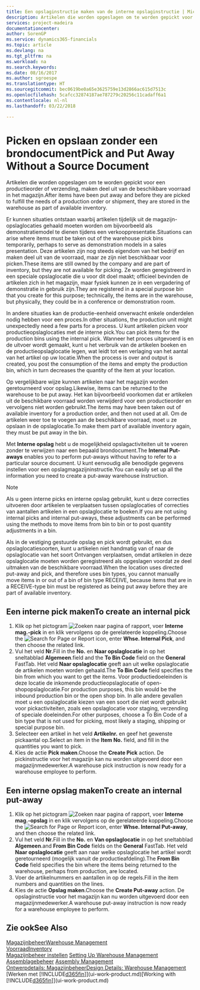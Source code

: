 ```yaml
---
title: Een opslaginstructie maken van de interne opslaginstructie | Microsoft Docs
description: Artikelen die worden opgeslagen om te worden gepickt voor een productieorder of verzending, maken deel uit van de beschikbare voorraad in het magazijn.
services: project-madeira
documentationcenter: 
author: SorenGP
ms.service: dynamics365-financials
ms.topic: article
ms.devlang: na
ms.tgt_pltfrm: na
ms.workload: na
ms.search.keywords: 
ms.date: 08/16/2017
ms.author: sgroespe
ms.translationtype: HT
ms.sourcegitcommit: bec0619be0a65e3625759e13d2866ac615d7513c
ms.openlocfilehash: 5cafcc32874187ae787279c20256c11cadaff6a1
ms.contentlocale: nl-nl
ms.lasthandoff: 03/22/2018

---
```

# <a name="pick-and-put-away-without-a-source-document"></a><span data-ttu-id="dd6c2-103">Picken en opslaan zonder een brondocument</span><span class="sxs-lookup"><span data-stu-id="dd6c2-103">Pick and Put Away Without a Source Document</span></span>
<span data-ttu-id="dd6c2-104">Artikelen die worden opgeslagen om te worden gepickt voor een productieorder of verzending, maken deel uit van de beschikbare voorraad in het magazijn.</span><span class="sxs-lookup"><span data-stu-id="dd6c2-104">After items have been put away and before they are picked to fulfill the needs of a production order or shipment, they are stored in the warehouse as part of available inventory.</span></span>  

<span data-ttu-id="dd6c2-105">Er kunnen situaties ontstaan waarbij artikelen tijdelijk uit de magazijn-opslaglocaties gehaald moeten worden om bijvoorbeeld als demonstratiemodel te dienen tijdens een verkooppresentatie.</span><span class="sxs-lookup"><span data-stu-id="dd6c2-105">Situations can arise where items must be taken out of the warehouse pick bins temporarily, perhaps to serve as demonstration models in a sales presentation.</span></span> <span data-ttu-id="dd6c2-106">Deze artikelen zijn nog steeds eigendom van het bedrijf en maken deel uit van de voorraad, maar ze zijn niet beschikbaar voor picken.</span><span class="sxs-lookup"><span data-stu-id="dd6c2-106">These items are still owned by the company and are part of inventory, but they are not available for picking.</span></span> <span data-ttu-id="dd6c2-107">Ze worden geregistreerd in een speciale opslaglocatie die u voor dit doel maakt; officieel bevinden de artikelen zich in het magazijn, maar fysiek kunnen ze in een vergadering of demonstratie in gebruik zijn.</span><span class="sxs-lookup"><span data-stu-id="dd6c2-107">They are registered in a special purpose bin that you create for this purpose; technically, the items are in the warehouse, but physically, they could be in a conference or demonstration room.</span></span>  

<span data-ttu-id="dd6c2-108">In andere situaties kan de productie-eenheid onverwacht enkele onderdelen nodig hebben voor een proces.</span><span class="sxs-lookup"><span data-stu-id="dd6c2-108">In other situations, the production unit might unexpectedly need a few parts for a process.</span></span> <span data-ttu-id="dd6c2-109">U kunt artikelen picken voor productieopslaglocaties met de interne pick.</span><span class="sxs-lookup"><span data-stu-id="dd6c2-109">You can pick items for the production bins using the internal pick.</span></span> <span data-ttu-id="dd6c2-110">Wanneer het proces uitgevoerd is en de uitvoer wordt gemaakt, kunt u het verbruik van de artikelen boeken en de productieopslaglocatie legen, wat leidt tot een verlaging van het aantal van het artikel op uw locatie.</span><span class="sxs-lookup"><span data-stu-id="dd6c2-110">When the process is over and output is created, you post the consumption of the items and empty the production bin, which in turn decreases the quantity of the item at your location.</span></span>  

<span data-ttu-id="dd6c2-111">Op vergelijkbare wijze kunnen artikelen naar het magazijn worden geretourneerd voor opslag.</span><span class="sxs-lookup"><span data-stu-id="dd6c2-111">Likewise, items can be returned to the warehouse to be put away.</span></span> <span data-ttu-id="dd6c2-112">Het kan bijvoorbeeld voorkomen dat er artikelen uit de beschikbare voorraad worden verwijderd voor een productieorder en vervolgens niet worden gebruikt.</span><span class="sxs-lookup"><span data-stu-id="dd6c2-112">The items may have been taken out of available inventory for a production order, and then not used at all.</span></span> <span data-ttu-id="dd6c2-113">Om de artikelen weer toe te voegen aan de beschikbare voorraad, moet u ze opslaan in de opslaglocatie.</span><span class="sxs-lookup"><span data-stu-id="dd6c2-113">To make them part of available inventory again, they must be put away in the bin.</span></span>  

<span data-ttu-id="dd6c2-114">Met **Interne opslag** hebt u de mogelijkheid opslagactiviteiten uit te voeren zonder te verwijzen naar een bepaald brondocument.</span><span class="sxs-lookup"><span data-stu-id="dd6c2-114">The **Internal Put-aways** enables you to perform put-aways without having to refer to a particular source document.</span></span> <span data-ttu-id="dd6c2-115">U kunt eenvoudig alle benodigde gegevens instellen voor een opslagmagazijninstructie.</span><span class="sxs-lookup"><span data-stu-id="dd6c2-115">You can easily set up all the information you need to create a put-away warehouse instruction.</span></span>  

> [!NOTE]  
>  <span data-ttu-id="dd6c2-116">Als u geen interne picks en interne opslag gebruikt, kunt u deze correcties uitvoeren door artikelen te verplaatsen tussen opslaglocaties of correcties van aantallen artikelen in een opslaglocatie te boeken.</span><span class="sxs-lookup"><span data-stu-id="dd6c2-116">If you are not using internal picks and internal put-aways, these adjustments can be performed using the methods to move items from bin to bin or to post quantity adjustments in a bin.</span></span>  
>   
>  <span data-ttu-id="dd6c2-117">Als in de vestiging gestuurde opslag en pick wordt gebruikt, en dus opslaglocatiesoorten, kunt u artikelen niet handmatig van of naar de opslaglocatie van het soort Ontvangen verplaatsen, omdat artikelen in deze opslaglocatie moeten worden geregistreerd als opgeslagen voordat ze deel uitmaken van de beschikbare voorraad.</span><span class="sxs-lookup"><span data-stu-id="dd6c2-117">When the location uses directed put-away and pick, and therefore uses bin types, you cannot manually move items in or out of a bin of bin type RECEIVE, because items that are in a RECEIVE-type bin must be registered as being put away before they are part of available inventory.</span></span>  

## <a name="to-create-an-internal-pick"></a><span data-ttu-id="dd6c2-118">Een interne pick maken</span><span class="sxs-lookup"><span data-stu-id="dd6c2-118">To create an internal pick</span></span>  
1.  <span data-ttu-id="dd6c2-119">Klik op het pictogram ![Zoeken naar pagina of rapport](media/ui-search/search_small.png "pictogram Zoeken naar pagina of rapport"), voer **Interne mag.-pick** in en klik vervolgens op de gerelateerde koppeling.</span><span class="sxs-lookup"><span data-stu-id="dd6c2-119">Choose the ![Search for Page or Report](media/ui-search/search_small.png "Search for Page or Report icon") icon, enter **Whse. Internal Pick**, and then choose the related link.</span></span>  
2.  <span data-ttu-id="dd6c2-120">Vul het veld **Nr.**</span><span class="sxs-lookup"><span data-stu-id="dd6c2-120">Fill in the **No.**</span></span> <span data-ttu-id="dd6c2-121">en **Naar opslaglocatie** in op het sneltabblad **Algemeen**.</span><span class="sxs-lookup"><span data-stu-id="dd6c2-121">field and the **To Bin Code** field on the **General** FastTab.</span></span> <span data-ttu-id="dd6c2-122">Het veld **Naar opslaglocatie** geeft aan uit welke opslaglocatie de artikelen moeten worden gehaald.</span><span class="sxs-lookup"><span data-stu-id="dd6c2-122">The **To Bin Code** field specifies the bin from which you want to get the items.</span></span> <span data-ttu-id="dd6c2-123">Voor productiedoeleinden is deze locatie de inkomende productieopslaglocatie of open-shopopslaglocatie.</span><span class="sxs-lookup"><span data-stu-id="dd6c2-123">For production purposes, this bin would be the inbound production bin or the open shop bin.</span></span> <span data-ttu-id="dd6c2-124">In alle andere gevallen moet u een opslaglocatie kiezen van een soort die niet wordt gebruikt voor pickactiviteiten, zoals een opslaglocatie voor staging, verzending of speciale doeleinden.</span><span class="sxs-lookup"><span data-stu-id="dd6c2-124">For other purposes, choose a To Bin Code of a bin type that is not used for picking, most likely a staging, shipping or special purpose bin.</span></span>  
3.  <span data-ttu-id="dd6c2-125">Selecteer een artikel in het veld **Artikelnr.** en geef het gewenste pickaantal op.</span><span class="sxs-lookup"><span data-stu-id="dd6c2-125">Select an item in the **Item No.** field, and fill in the quantities you want to pick.</span></span>  
4. <span data-ttu-id="dd6c2-126">Kies de actie **Pick maken**.</span><span class="sxs-lookup"><span data-stu-id="dd6c2-126">Choose the **Create Pick** action.</span></span> <span data-ttu-id="dd6c2-127">De pickinstructie voor het magazijn kan nu worden uitgevoerd door een magazijnmedewerker.</span><span class="sxs-lookup"><span data-stu-id="dd6c2-127">A warehouse pick instruction is now ready for a warehouse employee to perform.</span></span>  

## <a name="to-create-an-internal-put-away"></a><span data-ttu-id="dd6c2-128">Een interne opslag maken</span><span class="sxs-lookup"><span data-stu-id="dd6c2-128">To create an internal put-away</span></span>  
1.  <span data-ttu-id="dd6c2-129">Klik op het pictogram ![Zoeken naar pagina of rapport](media/ui-search/search_small.png "pictogram Zoeken naar pagina of rapport"), voer **Interne mag.-opslag** in en klik vervolgens op de gerelateerde koppeling.</span><span class="sxs-lookup"><span data-stu-id="dd6c2-129">Choose the ![Search for Page or Report](media/ui-search/search_small.png "Search for Page or Report icon") icon, enter **Whse. Internal Put-away**, and then choose the related link.</span></span>  
2.  <span data-ttu-id="dd6c2-130">Vul het veld **Nr.**</span><span class="sxs-lookup"><span data-stu-id="dd6c2-130">Fill in the **No.**</span></span> <span data-ttu-id="dd6c2-131">en **Van opslaglocatie** in op het sneltabblad **Algemeen**.</span><span class="sxs-lookup"><span data-stu-id="dd6c2-131">and **From Bin Code** fields on the **General** FastTab.</span></span> <span data-ttu-id="dd6c2-132">Het veld **Naar opslaglocatie** geeft aan naar welke opslaglocatie het artikel wordt geretourneerd (mogelijk vanuit de productieafdeling).</span><span class="sxs-lookup"><span data-stu-id="dd6c2-132">The **From Bin Code** field specifies the bin where the items being returned to the warehouse, perhaps from production, are located.</span></span>  
3.  <span data-ttu-id="dd6c2-133">Voer de artikelnummers en aantallen in op de regels.</span><span class="sxs-lookup"><span data-stu-id="dd6c2-133">Fill in the item numbers and quantities on the lines.</span></span>  
4.  <span data-ttu-id="dd6c2-134">Kies de actie **Opslag maken**.</span><span class="sxs-lookup"><span data-stu-id="dd6c2-134">Choose the **Create Put-away** action.</span></span> <span data-ttu-id="dd6c2-135">De opslaginstructie voor het magazijn kan nu worden uitgevoerd door een magazijnmedewerker.</span><span class="sxs-lookup"><span data-stu-id="dd6c2-135">A warehouse put-away instruction is now ready for a warehouse employee to perform.</span></span>  

## <a name="see-also"></a><span data-ttu-id="dd6c2-136">Zie ook</span><span class="sxs-lookup"><span data-stu-id="dd6c2-136">See Also</span></span>  
[<span data-ttu-id="dd6c2-137">Magazijnbeheer</span><span class="sxs-lookup"><span data-stu-id="dd6c2-137">Warehouse Management</span></span>](warehouse-manage-warehouse.md)  
[<span data-ttu-id="dd6c2-138">Voorraad</span><span class="sxs-lookup"><span data-stu-id="dd6c2-138">Inventory</span></span>](inventory-manage-inventory.md)  
<span data-ttu-id="dd6c2-139">[Magazijnbeheer instellen](warehouse-setup-warehouse.md)   </span><span class="sxs-lookup"><span data-stu-id="dd6c2-139">[Setting Up Warehouse Management](warehouse-setup-warehouse.md)   </span></span>  
<span data-ttu-id="dd6c2-140">[Assemblagebeheer](assembly-assemble-items.md)  </span><span class="sxs-lookup"><span data-stu-id="dd6c2-140">[Assembly Management](assembly-assemble-items.md)  </span></span>  
[<span data-ttu-id="dd6c2-141">Ontwerpdetails: Magazijnbeheer</span><span class="sxs-lookup"><span data-stu-id="dd6c2-141">Design Details: Warehouse Management</span></span>](design-details-warehouse-management.md)  
<span data-ttu-id="dd6c2-142">[Werken met [!INCLUDE[d365fin](includes/d365fin_md.md)]](ui-work-product.md)</span><span class="sxs-lookup"><span data-stu-id="dd6c2-142">[Working with [!INCLUDE[d365fin](includes/d365fin_md.md)]](ui-work-product.md)</span></span>

